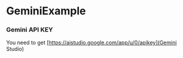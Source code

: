 # GeminiExample

### Gemini API KEY
You need to get [https://aistudio.google.com/app/u/0/apikey](Gemini Studio)
